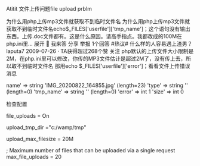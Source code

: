 Atitit 文件上传问题file upload prblm


为什么用php上传mp3文件就获取不到临时文件名 
为什么用php上传mp3文件就获取不到临时文件名echo$_FILES['userfile']['tmp_name']；这个语句没有输出东西。上传.doc文件都有。这是什么原因。请高手指点。我都改成的100M在php.ini里... 展开 
 我来答 
分享
举报 
1个回答 
#热议# 什么样的人容易遇上渣男？ 
laputa7 
2009-07-26 · TA获得超过268个赞 
关注 
php默认的上传文件大小限制是2M，在php.ini里可以修改，你传的MP3文件估计是超过2M了，没有传上去，所以取不到临时文件名 
那用echo $_FILES['userfile']['error']；看看文件上传错误消息 


name' => string 'IMG_20200822_164855.jpg' (length=23)
  'type' => string '' (length=0)
  'tmp_name' => string '' (length=0)
  'error' => int 1
  'size' => int 0


检查配置

 file_uploads = On

 upload_tmp_dir ="c:/wamp/tmp"

 upload_max_filesize = 20M

; Maximum number of files that can be uploaded via a single request
max_file_uploads = 20
